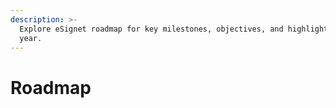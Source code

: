 ```yaml
---
description: >-
  Explore eSignet roadmap for key milestones, objectives, and highlights every
  year.
---
```


# Roadmap

